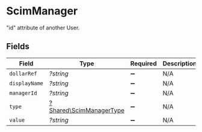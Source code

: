 # ScimManager

"id" attribute of another User.


## Fields

| Field                                                             | Type                                                              | Required                                                          | Description                                                       |
| ----------------------------------------------------------------- | ----------------------------------------------------------------- | ----------------------------------------------------------------- | ----------------------------------------------------------------- |
| `dollarRef`                                                       | *?string*                                                         | :heavy_minus_sign:                                                | N/A                                                               |
| `displayName`                                                     | *?string*                                                         | :heavy_minus_sign:                                                | N/A                                                               |
| `managerId`                                                       | *?string*                                                         | :heavy_minus_sign:                                                | N/A                                                               |
| `type`                                                            | [?Shared\ScimManagerType](../../Models/Shared/ScimManagerType.md) | :heavy_minus_sign:                                                | N/A                                                               |
| `value`                                                           | *?string*                                                         | :heavy_minus_sign:                                                | N/A                                                               |